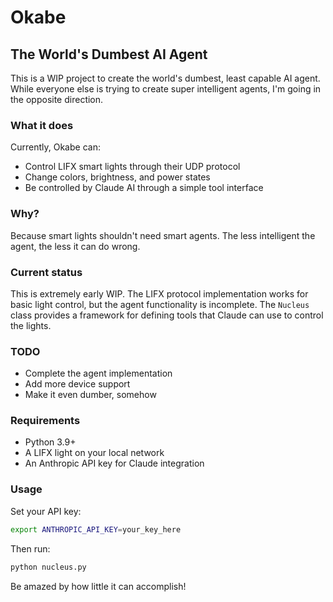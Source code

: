 # Okabe

## The World's Dumbest AI Agent

This is a WIP project to create the world's dumbest, least capable AI agent. While everyone else is trying to create super intelligent agents, I'm going in the opposite direction.

### What it does

Currently, Okabe can:
- Control LIFX smart lights through their UDP protocol
- Change colors, brightness, and power states
- Be controlled by Claude AI through a simple tool interface

### Why?

Because smart lights shouldn't need smart agents. The less intelligent the agent, the less it can do wrong.

### Current status

This is extremely early WIP. The LIFX protocol implementation works for basic light control, but the agent functionality is incomplete. The `Nucleus` class provides a framework for defining tools that Claude can use to control the lights.

### TODO

- Complete the agent implementation
- Add more device support
- Make it even dumber, somehow

### Requirements

- Python 3.9+
- A LIFX light on your local network
- An Anthropic API key for Claude integration

### Usage

Set your API key:
```bash
export ANTHROPIC_API_KEY=your_key_here
```

Then run:
```bash
python nucleus.py
```

Be amazed by how little it can accomplish!